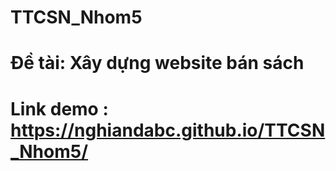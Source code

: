 # TTCSN_Nhom5
# Đề tài: Xây dựng website bán sách
# Link demo : https://nghiandabc.github.io/TTCSN_Nhom5/
